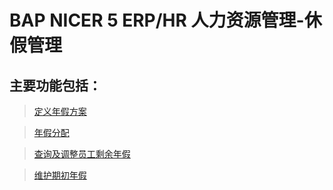 # BAP NICER 5 ERP/HR 人力资源管理-休假管理

## 主要功能包括：

> [定义年假方案](docs/BAPERPNicer5/人力资源-休假管理-定义年假方案.md)

> [年假分配](docs/BAPERPNicer5/人力资源-休假管理-年假分配.md)

> [查询及调整员工剩余年假](docs/BAPERPNicer5/人力资源-休假管理-查询及调整员工剩余年假.md)

> [维护期初年假](docs/BAPERPNicer5/人力资源-休假管理-维护期初年假.md)









